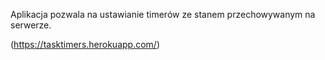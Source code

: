 Aplikacja pozwala na ustawianie timerów ze stanem przechowywanym na serwerze.

(https://tasktimers.herokuapp.com/)